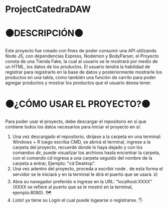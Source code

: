 # ProjectCatedraDAW
# ⚫DESCRIPCIÓN⚫
Este proyecto fue creado con fines de poder consumir una API utilizando Node JS, con dependencias Express, Nodemon y BodyParser, el Proyecto consta de una Tienda Fake, la cual al usuario se le mostrará por medio de un HTML, los datos de los productos.
El usuario tendrá la habilidad de registrar para registrarlo en la base de datos y posteriormente mostrarle los productos en una tabla, como también una función de carrito para poder agregar productos y mostrar los productos que el usuario desea tener.

# ⚫¿CÓMO USAR EL PROYECTO?⚫
Para poder usar el proyecto, debe descargar el repositorio en sí que contiene todos los datos necesarios para iniciar el proyecto en sí:
1. Una vez descargado el repositorio, dirijase a la carpeta en una terminal: Windows + R luego escriba CMD, se abrirá el terminal, ingrese a la carpeta del proyecto, recuerde donde lo haya dejado y con los comandos dir, puede visualizar los archivos hasta encontrar la carpeta, con el comando cd ingresa a una carpeta seguido del nombre de la carpeta a entrar, Ejemplo: "cd Desktop".
2. Una vez adentro del proyecto, proceda a escribir node .  de esta forma el servidor se le iniciará y en la terminal le dirá el puerto que se usará. ☑️
3. Abra su navegador preferido e ingrese en la URL: "localhost:XXXX" (XXXX se refiere al puerto que se le mostró en la terminal, ejemplo:8080). 🗺️
4. Listo! ya tiene su Login el cual puede logearse o registrarse. 🖐️
